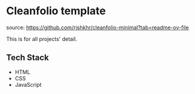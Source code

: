 # Cleanfolio template
source: https://github.com/rjshkhr/cleanfolio-minimal?tab=readme-ov-file

This is for all projects' detail.

## Tech Stack
- HTML
- CSS
- JavaScript
